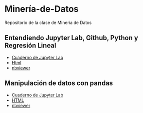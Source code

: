 # Minería-de-Datos
Repositorio de la clase de Minería de Datos
## Entendiendo Jupyter Lab, Github, Python y Regresión Lineal
- [Cuaderno de Jupyter Lab](https://github.com/nijimenezc/Miner-a-de-Datos/blob/main/Entendiendo%20Jupyter%20Lab%20(1).ipynb)
- [Html](https://htmlpreview.github.io/?https://github.com/nijimenezc/Miner-a-de-Datos/blob/main/Entendiendo%20Jupyter%20Lab.html)
- [nbviewer](https://nbviewer.jupyter.org/github/nijimenezc/Miner-a-de-Datos/blob/main/Entendiendo%20Jupyter%20Lab.html)
## Manipulación de datos con pandas
- [Cuaderno de Jupyter Lab](https://github.com/nijimenezc/Miner-a-de-Datos/blob/main/Untitled.ipynb)
- [HTML](https://github.com/nijimenezc/Miner-a-de-Datos/blob/main/Untitled.html)
- [nbviewer](https://htmlpreview.github.io/?https://github.com/nijimenezc/Miner-a-de-Datos/blob/main/Untitled.html)
